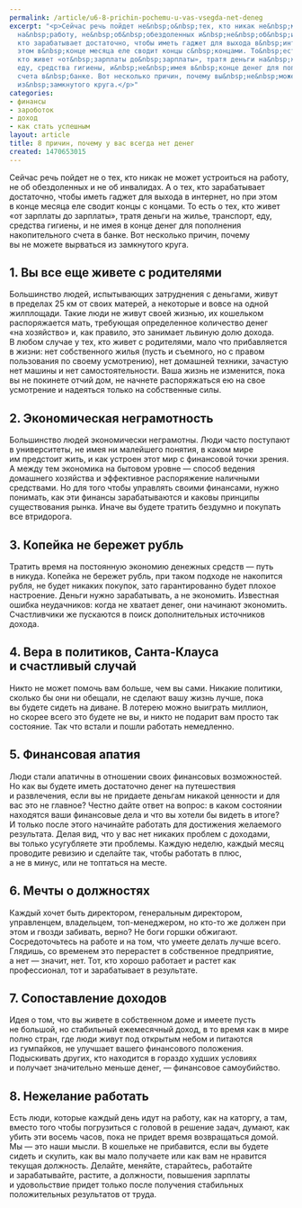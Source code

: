 ```yaml
---
permalink: /article/u6-8-prichin-pochemu-u-vas-vsegda-net-deneg
excerpt: "<p>Сейчас речь пойдет не&nbsp;о&nbsp;тех, кто никак не&nbsp;может устроиться
  на&nbsp;работу, не&nbsp;об&nbsp;обездоленных и&nbsp;не&nbsp;об&nbsp;инвалидах. А&nbsp;о&nbsp;тех,
  кто зарабатывает достаточно, чтобы иметь гаджет для выхода в&nbsp;интернет, но&nbsp;при
  этом в&nbsp;конце месяца еле сводит концы с&nbsp;концами. То&nbsp;есть о&nbsp;тех,
  кто живет «от&nbsp;зарплаты до&nbsp;зарплаты», тратя деньги на&nbsp;жилье, транспорт,
  еду, средства гигиены, и&nbsp;не&nbsp;имея в&nbsp;конце денег для пополнения накопительного
  счета в&nbsp;банке. Вот несколько причин, почему вы&nbsp;не&nbsp;можете вырваться
  из&nbsp;замкнутого круга.</p>"
categories:
- финансы
- зароботок
- доход
- как стать успешным
layout: article
title: 8 причин, почему у вас всегда нет денег
created: 1470653015
---
```

<p>Сейчас речь пойдет не&nbsp;о&nbsp;тех, кто никак не&nbsp;может устроиться на&nbsp;работу, не&nbsp;об&nbsp;обездоленных и&nbsp;не&nbsp;об&nbsp;инвалидах. А&nbsp;о&nbsp;тех, кто зарабатывает достаточно, чтобы иметь гаджет для выхода в&nbsp;интернет, но&nbsp;при этом в&nbsp;конце месяца еле сводит концы с&nbsp;концами. То&nbsp;есть о&nbsp;тех, кто живет «от&nbsp;зарплаты до&nbsp;зарплаты», тратя деньги на&nbsp;жилье, транспорт, еду, средства гигиены, и&nbsp;не&nbsp;имея в&nbsp;конце денег для пополнения накопительного счета в&nbsp;банке. Вот несколько причин, почему вы&nbsp;не&nbsp;можете вырваться из&nbsp;замкнутого круга.</p>
<h2>1. Вы&nbsp;все еще живете с&nbsp;родителями</h2>
<p>Большинство людей, испытывающих затруднения с&nbsp;деньгами, живут в&nbsp;пределах 25&nbsp;км от&nbsp;своих матерей, а&nbsp;некоторые и&nbsp;вовсе на&nbsp;одной жилплощади. Такие люди не&nbsp;живут своей жизнью, их&nbsp;кошельком распоряжается мать, требующая определенное количество денег «на&nbsp;хозяйство» и, как правило, это занимает львиную долю дохода. В&nbsp;любом случае у&nbsp;тех, кто живет с&nbsp;родителями, мало что прибавляется в&nbsp;жизни: нет собственного жилья (пусть и&nbsp;съемного, но&nbsp;с&nbsp;правом пользования по&nbsp;своему усмотрению), нет домашней техники, зачастую нет машины и&nbsp;нет самостоятельности. Ваша жизнь не&nbsp;изменится, пока вы&nbsp;не&nbsp;покинете отчий дом, не&nbsp;начнете распоряжаться ею&nbsp;на&nbsp;свое усмотрение и&nbsp;надеяться только на&nbsp;собственные силы.</p>
<h2>2. Экономическая неграмотность</h2>
<p>Большинство людей экономически неграмотны. Люди часто поступают в&nbsp;университеты, не&nbsp;имея ни&nbsp;малейшего понятия, в&nbsp;каком мире им&nbsp;предстоит жить, и&nbsp;как устроен этот мир с&nbsp;финансовой точки зрения. А&nbsp;между тем экономика на&nbsp;бытовом уровне&nbsp;— способ ведения домашнего хозяйства и&nbsp;эффективное распоряжение наличными средствами. Но&nbsp;для того чтобы управлять своими финансами, нужно понимать, как эти финансы зарабатываются и&nbsp;каковы принципы существования рынка. Иначе вы&nbsp;будете тратить бездумно и&nbsp;покупать все втридорога.</p>
<h2>3. Копейка не&nbsp;бережет рубль</h2>
<p>Тратить время на&nbsp;постоянную экономию денежных средств&nbsp;— путь в&nbsp;никуда. Копейка не&nbsp;бережет рубль, при таком подходе не&nbsp;накопится рубля, не&nbsp;будет никаких покупок, зато гарантированно будет плохое настроение. Деньги нужно зарабатывать, а&nbsp;не&nbsp;экономить. Известная ошибка неудачников: когда не&nbsp;хватает денег, они начинают экономить. Счастливчики&nbsp;же пускаются в&nbsp;поиск дополнительных источников дохода.</p>
<h2>4. Вера в&nbsp;политиков, Санта-Клауса и&nbsp;счастливый случай</h2>
<p>Никто не&nbsp;может помочь вам больше, чем вы&nbsp;сами. Никакие политики, сколько&nbsp;бы они ни&nbsp;обещали, не&nbsp;сделают вашу жизнь лучше, пока вы&nbsp;будете сидеть на&nbsp;диване. В&nbsp;лотерею можно выиграть миллион, но&nbsp;скорее всего это будете не&nbsp;вы, и&nbsp;никто не&nbsp;подарит вам просто так состояние. Так что встали и&nbsp;пошли работать немедленно.</p>
<h2>5. Финансовая апатия</h2>
<p>Люди стали апатичны в&nbsp;отношении своих финансовых возможностей. Но&nbsp;как вы&nbsp;будете иметь достаточно денег на&nbsp;путешествия и&nbsp;развлечения, если вы&nbsp;не&nbsp;придаете деньгам никакой ценности и&nbsp;для вас это не&nbsp;главное? Честно дайте ответ на&nbsp;вопрос: в&nbsp;каком состоянии находятся ваши финансовые дела и&nbsp;что вы&nbsp;хотели&nbsp;бы видеть в&nbsp;итоге? И&nbsp;только после этого начинайте работать для достижения желаемого результата. Делая вид, что у&nbsp;вас нет никаких проблем с&nbsp;доходами, вы&nbsp;только усугубляете эти проблемы. Каждую неделю, каждый месяц проводите ревизию и&nbsp;сделайте так, чтобы работать в&nbsp;плюс, а&nbsp;не&nbsp;в&nbsp;минус, или не&nbsp;топтаться на&nbsp;месте.</p>
<h2>6. Мечты о&nbsp;должностях</h2>
<p>Каждый хочет быть директором, генеральным директором, управленцем, владельцем, топ-менеджером, но&nbsp;кто-то&nbsp;же должен при этом и&nbsp;гвозди забивать, верно? Не&nbsp;боги горшки обжигают. Сосредоточьтесь на&nbsp;работе и&nbsp;на&nbsp;том, что умеете делать лучше всего. Глядишь, со&nbsp;временем это перерастет в&nbsp;собственное предприятие, а&nbsp;нет&nbsp;— значит, нет. Тот, кто хорошо работает и&nbsp;растет как профессионал, тот и&nbsp;зарабатывает в&nbsp;результате.</p>
<h2>7. Сопоставление доходов</h2>
<p>Идея о&nbsp;том, что вы&nbsp;живете в&nbsp;собственном доме и&nbsp;имеете пусть не&nbsp;большой, но&nbsp;стабильный ежемесячный доход, в&nbsp;то&nbsp;время как в&nbsp;мире полно стран, где люди живут под открытым небом и&nbsp;питаются из&nbsp;гумпайков, не&nbsp;улучшает вашего финансового положения. Подыскивать других, кто находится в&nbsp;гораздо худших условиях и&nbsp;получает значительно меньше денег,&nbsp;— финансовое самоубийство. </p>
<h2>8. Нежелание работать</h2>
<p>Есть люди, которые каждый день идут на&nbsp;работу, как на&nbsp;каторгу, а&nbsp;там, вместо того чтобы погрузиться с&nbsp;головой в&nbsp;решение задач, думают, как убить эти восемь часов, пока не&nbsp;придет время возвращаться домой. Мы&nbsp;— это наши мысли. В&nbsp;кошельке не&nbsp;прибавится, если вы&nbsp;будете сидеть и&nbsp;скулить, как вы&nbsp;мало получаете или как вам не&nbsp;нравится текущая должность. Делайте, меняйте, старайтесь, работайте и&nbsp;зарабатывайте, растите, а&nbsp;должности, повышения зарплаты и&nbsp;удовольствие придет только после получения стабильных положительных результатов от&nbsp;труда.</p>
